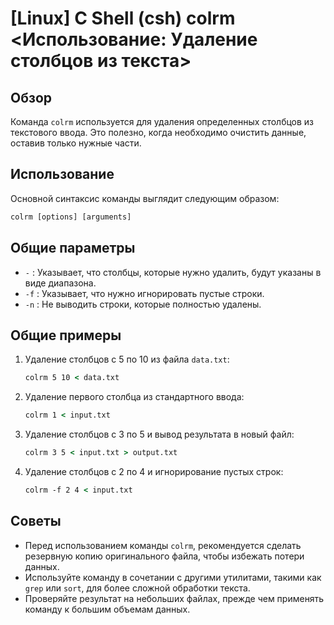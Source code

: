 # [Linux] C Shell (csh) colrm <Использование: Удаление столбцов из текста>

## Обзор
Команда `colrm` используется для удаления определенных столбцов из текстового ввода. Это полезно, когда необходимо очистить данные, оставив только нужные части.

## Использование
Основной синтаксис команды выглядит следующим образом:

```csh
colrm [options] [arguments]
```

## Общие параметры
- `-` : Указывает, что столбцы, которые нужно удалить, будут указаны в виде диапазона.
- `-f` : Указывает, что нужно игнорировать пустые строки.
- `-n` : Не выводить строки, которые полностью удалены.

## Общие примеры
1. Удаление столбцов с 5 по 10 из файла `data.txt`:
   ```csh
   colrm 5 10 < data.txt
   ```

2. Удаление первого столбца из стандартного ввода:
   ```csh
   colrm 1 < input.txt
   ```

3. Удаление столбцов с 3 по 5 и вывод результата в новый файл:
   ```csh
   colrm 3 5 < input.txt > output.txt
   ```

4. Удаление столбцов с 2 по 4 и игнорирование пустых строк:
   ```csh
   colrm -f 2 4 < input.txt
   ```

## Советы
- Перед использованием команды `colrm`, рекомендуется сделать резервную копию оригинального файла, чтобы избежать потери данных.
- Используйте команду в сочетании с другими утилитами, такими как `grep` или `sort`, для более сложной обработки текста.
- Проверяйте результат на небольших файлах, прежде чем применять команду к большим объемам данных.